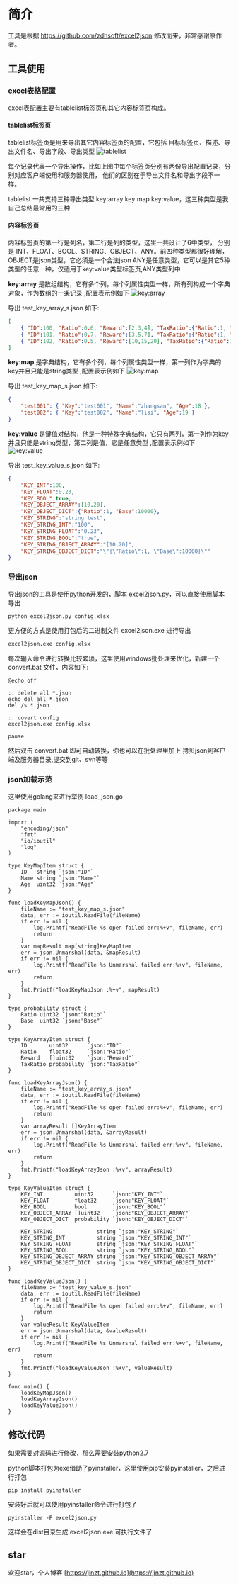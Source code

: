# 简介
工具是根据 https://github.com/zdhsoft/excel2json 修改而来，非常感谢原作者。


## 工具使用
### excel表格配置
excel表配置主要有tablelist标签页和其它内容标签页构成。

#### tablelist标签页
tablelist标签页是用来导出其它内容标签页的配置，它包括 目标标签页、描述、导出文件名、导出字段、导出类型
![tablelist](/images/1.png)

每个记录代表一个导出操作，比如上图中每个标签页分别有两份导出配置记录，分别对应客户端使用和服务器使用，
他们的区别在于导出文件名和导出字段不一样。

tablelist 一共支持三种导出类型 key:array key:map key:value，这三种类型是我自己总结最常用的三种


#### 内容标签页
内容标签页的第一行是列名，第二行是列的类型，这里一共设计了6中类型，
分别是 INT、FLOAT、BOOL、STRING、OBJECT、ANY。前四种类型都很好理解，
OBJECT是json类型，它必须是一个合法json
ANY是任意类型，它可以是其它5种类型的任意一种，仅适用于key:value类型标签页,ANY类型列中


**key:array** 是数组结构，它有多个列，每个列属性类型一样，所有列构成一个字典对象，作为数组的一条记录
,配置表示例如下
![key:array](/images/2.png)

导出 test_key_array_s.json 如下:
```json
[
	{ "ID":100, "Ratio":0.6, "Reward":[2,3,4], "TaxRatio":{"Ratio":1, "Base":10000} },
	{ "ID":101, "Ratio":0.7, "Reward":[3,5,7], "TaxRatio":{"Ratio":1, "Base":10000} },
	{ "ID":102, "Ratio":0.5, "Reward":[10,15,20], "TaxRatio":{"Ratio":1, "Base":1000} }
]
```

**key:map** 是字典结构，它有多个列，每个列属性类型一样，第一列作为字典的key并且只能是string类型
,配置表示例如下
![key:map](/images/3.png)

导出 test_key_map_s.json 如下:
```json
{
	"test001": { "Key":"test001", "Name":"zhangsan", "Age":18 },
	"test002": { "Key":"test002", "Name":"lisi", "Age":19 }
}
```

**key:value** 是键值对结构，他是一种特殊字典结构，它只有两列，第一列作为key并且只能是string类型，第二列是值，它是任意类型
,配置表示例如下
![key:value](/images/4.png)

导出 test_key_value_s.json 如下:
```json
{
	"KEY_INT":100,
	"KEY_FLOAT":0.23,
	"KEY_BOOL":true,
	"KEY_OBJECT_ARRAY":[10,20],
	"KEY_OBJECT_DICT":{"Ratio":1, "Base":10000},
	"KEY_STRING":"string test",
	"KEY_STRING_INT":"100",
	"KEY_STRING_FLOAT":"0.23",
	"KEY_STRING_BOOL":"true",
	"KEY_STRING_OBJECT_ARRAY":"[10,20]",
	"KEY_STRING_OBJECT_DICT":"\"{\"Ratio\":1, \"Base\":10000}\""
}
```


### 导出json
导出json的工具是使用python开发的，脚本 excel2json.py，可以直接使用脚本导出
``` bash
python excel2json.py config.xlsx
```

更方便的方式是使用打包后的二进制文件 excel2json.exe 进行导出
``` bash
excel2json.exe config.xlsx
```

每次输入命令进行转换比较繁琐，这里使用windows批处理来优化，新建一个 convert.bat 文件，内容如下:
```
@echo off

:: delete all *.json
echo del all *.json
del /s *.json

:: covert config
excel2json.exe config.xlsx

pause
```
然后双击 convert.bat 即可自动转换，你也可以在批处理里加上 拷贝json到客户端及服务器目录,提交到git、svn等等


### json加载示范
这里使用golang来进行举例 load_json.go

```golang
package main

import (
	"encoding/json"
	"fmt"
	"io/ioutil"
	"log"
)

type KeyMapItem struct {
	ID   string `json:"ID"`
	Name string `json:"Name"`
	Age  uint32 `json:"Age"`
}

func loadKeyMapJson() {
	fileName := "test_key_map_s.json"
	data, err := ioutil.ReadFile(fileName)
	if err != nil {
		log.Printf("ReadFile %s open failed err:%+v", fileName, err)
		return
	}
	var mapResult map[string]KeyMapItem
	err = json.Unmarshal(data, &mapResult)
	if err != nil {
		log.Printf("ReadFile %s Unmarshal failed err:%+v", fileName, err)
		return
	}
	fmt.Printf("loadKeyMapJson :%+v", mapResult)
}

type probability struct {
	Ratio uint32 `json:"Ratio"`
	Base  uint32 `json:"Base"`
}

type KeyArrayItem struct {
	ID       uint32      `json:"ID"`
	Ratio    float32     `json:"Ratio"`
	Reward   []uint32    `json:"Reward"`
	TaxRatio probability `json:"TaxRatio"`
}

func loadKeyArrayJson() {
	fileName := "test_key_array_s.json"
	data, err := ioutil.ReadFile(fileName)
	if err != nil {
		log.Printf("ReadFile %s open failed err:%+v", fileName, err)
		return
	}
	var arrayResult []KeyArrayItem
	err = json.Unmarshal(data, &arrayResult)
	if err != nil {
		log.Printf("ReadFile %s Unmarshal failed err:%+v", fileName, err)
		return
	}
	fmt.Printf("loadKeyArrayJson :%+v", arrayResult)
}

type KeyValueItem struct {
	KEY_INT          uint32      `json:"KEY_INT"`
	KEY_FLOAT        float32     `json:"KEY_FLOAT"`
	KEY_BOOL         bool        `json:"KEY_BOOL"`
	KEY_OBJECT_ARRAY []uint32    `json:"KEY_OBJECT_ARRAY"`
	KEY_OBJECT_DICT  probability `json:"KEY_OBJECT_DICT"`

	KEY_STRING              string `json:"KEY_STRING"`
	KEY_STRING_INT          string `json:"KEY_STRING_INT"`
	KEY_STRING_FLOAT        string `json:"KEY_STRING_FLOAT"`
	KEY_STRING_BOOL         string `json:"KEY_STRING_BOOL"`
	KEY_STRING_OBJECT_ARRAY string `json:"KEY_STRING_OBJECT_ARRAY"`
	KEY_STRING_OBJECT_DICT  string `json:"KEY_STRING_OBJECT_DICT"`
}

func loadKeyValueJson() {
	fileName := "test_key_value_s.json"
	data, err := ioutil.ReadFile(fileName)
	if err != nil {
		log.Printf("ReadFile %s open failed err:%+v", fileName, err)
		return
	}
	var valueResult KeyValueItem
	err = json.Unmarshal(data, &valueResult)
	if err != nil {
		log.Printf("ReadFile %s Unmarshal failed err:%+v", fileName, err)
		return
	}
	fmt.Printf("loadKeyValueJson :%+v", valueResult)
}

func main() {
	loadKeyMapJson()
	loadKeyArrayJson()
	loadKeyValueJson()
}
```

## 修改代码
如果需要对源码进行修改，那么需要安装python2.7

python脚本打包为exe借助了pyinstaller，这里使用pip安装pyinstaller，之后进行打包
```
pip install pyinstaller
```
安装好后就可以使用pyinstaller命令进行打包了
```
pyinstaller -F excel2json.py
```
这样会在dist目录生成 excel2json.exe 可执行文件了


## star
欢迎star，个人博客 [https://jinzt.github.io](https://jinzt.github.io)
